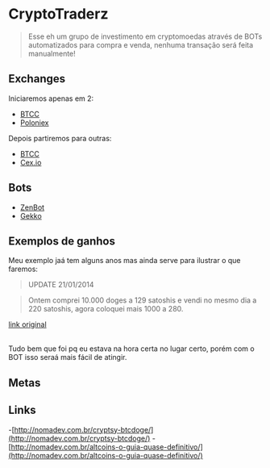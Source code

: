 # CryptoTraderz

> Esse eh um grupo de investimento em cryptomoedas através de BOTs automatizados para compra e venda, nenhuma transação será feita manualmente!




## Exchanges

Iniciaremos apenas em 2:

- [BTCC](https://www.btcc.com/)
- [Poloniex](https://poloniex.com/)

Depois partiremos para outras:

- [BTCC](https://www.bitstamp.net/)
- [Cex.io](https://cex.io/)

## Bots

- [ZenBot](https://github.com/carlos8f/zenbot)
- [Gekko](https://github.com/askmike/gekko/)


## Exemplos de ganhos

Meu exemplo jaá tem alguns anos mas ainda serve para ilustrar o que faremos:

> UPDATE 21/01/2014

> Ontem comprei 10.000 doges a 129 satoshis e vendi no mesmo dia a 220 satoshis, agora coloquei mais 1000 a 280.

[link original](http://nomadev.com.br/cryptsy-btcdoge/)

<br>
Tudo bem que foi pq eu estava na hora certa no lugar certo, porém com o BOT isso seraá mais fácil de atingir.

## Metas

## Links

-[http://nomadev.com.br/cryptsy-btcdoge/](http://nomadev.com.br/cryptsy-btcdoge/)
-[http://nomadev.com.br/altcoins-o-guia-quase-definitivo/](http://nomadev.com.br/altcoins-o-guia-quase-definitivo/)

